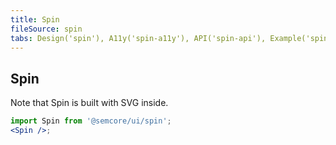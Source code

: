 ```yaml
---
title: Spin
fileSource: spin
tabs: Design('spin'), A11y('spin-a11y'), API('spin-api'), Example('spin-code'), Changelog('spin-changelog')
---
```


## Spin

Note that Spin is built with SVG inside.

```jsx
import Spin from '@semcore/ui/spin';
<Spin />;
```

<TypesView type="SpinProps" :types={...types} />

<script setup>import { data as types } from '@types.data.ts';</script>

